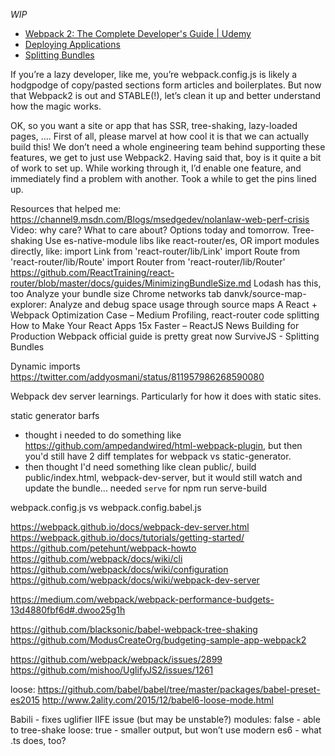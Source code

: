 _WIP_

- [Webpack 2: The Complete Developer's Guide | Udemy](https://www.udemy.com/webpack-2-the-complete-developers-guide/?couponCode=4TWIT10)
- [Deploying Applications](https://survivejs.com/webpack/appendices/deploying/)
- [Splitting Bundles](https://survivejs.com/webpack/building/splitting-bundles/)

If you’re a lazy developer, like me, you’re webpack.config.js is likely a hodgpodge of copy/pasted sections form articles and boilerplates. But now that Webpack2 is out and STABLE(!), let’s clean it up and better understand how the magic works.

OK, so you want a site or app that has SSR, tree-shaking, lazy-loaded pages, …. First of all, please marvel at how cool it is that we can actually build this! We don’t need a whole engineering team behind supporting these features, we get to just use Webpack2. Having said that, boy is it quite a bit of work to set up. While working through it, I’d enable one feature, and immediately find a problem with another. Took a while to get the pins lined up.

Resources that helped me:
https://channel9.msdn.com/Blogs/msedgedev/nolanlaw-web-perf-crisis
Video: why care? What to care about? Options today and tomorrow.
Tree-shaking
Use es-native-module libs like react-router/es, OR import modules directly, like:
import Link from 'react-router/lib/Link'
import Route from 'react-router/lib/Route'
import Router from 'react-router/lib/Router'
https://github.com/ReactTraining/react-router/blob/master/docs/guides/MinimizingBundleSize.md
Lodash has this, too
Analyze your bundle size
Chrome networks tab
danvk/source-map-explorer: Analyze and debug space usage through source maps
A React + Webpack Optimization Case – Medium
Profiling, react-router code splitting
How to Make Your React Apps 15x Faster – ReactJS News
Building for Production
Webpack official guide is pretty great now
SurviveJS - Splitting Bundles


Dynamic imports
https://twitter.com/addyosmani/status/811957986268590080




Webpack dev server learnings. Particularly for how it does with static sites.

static generator barfs
- thought i needed to do something like https://github.com/ampedandwired/html-webpack-plugin, but then you'd still have 2 diff templates for webpack vs static-generator.
- then thought I'd need something like clean public/, build public/index.html, webpack-dev-server, but it would still watch and update the bundle... needed `serve` for npm run serve-build

webpack.config.js vs webpack.config.babel.js

https://webpack.github.io/docs/webpack-dev-server.html
https://webpack.github.io/docs/tutorials/getting-started/
https://github.com/petehunt/webpack-howto
https://github.com/webpack/docs/wiki/cli
https://github.com/webpack/docs/wiki/configuration
https://github.com/webpack/docs/wiki/webpack-dev-server



https://medium.com/webpack/webpack-performance-budgets-13d4880fbf6d#.dwoo25g1h

https://github.com/blacksonic/babel-webpack-tree-shaking
https://github.com/ModusCreateOrg/budgeting-sample-app-webpack2

https://github.com/webpack/webpack/issues/2899
https://github.com/mishoo/UglifyJS2/issues/1261

loose: 
https://github.com/babel/babel/tree/master/packages/babel-preset-es2015
http://www.2ality.com/2015/12/babel6-loose-mode.html

Babili - fixes uglifier IIFE issue (but may be unstable?)
modules: false - able to tree-shake
loose: true - smaller output, but won’t use modern es6 - what .ts does, too?

